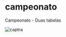 # campeonato
Campeonato - Duas tabelas 


![captra](https://user-images.githubusercontent.com/32688321/31840679-33cc283c-b5c5-11e7-9cc7-58f911cb4cfb.PNG)
